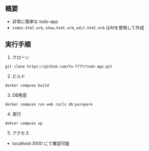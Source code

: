 ## 概要
- 非常に簡単な todo-app
- `index.html.erb`, `show.html.erb`, `edit.html.erb` はAIを使用して作成

## 実行手順
1. クローン
```
git clone https://github.com/Yu-7777/todo-app.git
```
2. ビルド
```
docker compose build
```
3. DB用意
```
docker compose run web rails db:parepare
```
4. 実行
```
dokcer compose up
```
5. アクセス
- localhost:3000 にて確認可能

